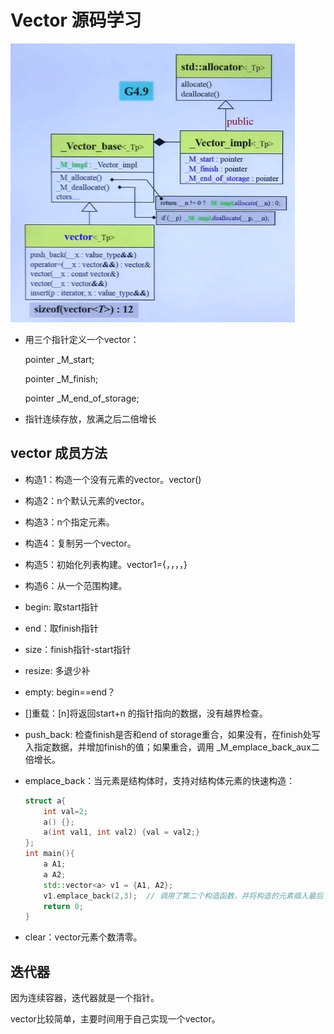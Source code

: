 # Vector 源码学习



![](./images/uml_vector4.9.png)

- 用三个指针定义一个vector：

   pointer _M_start;

   pointer _M_finish;

   pointer _M_end_of_storage;

- 指针连续存放，放满之后二倍增长

## vector 成员方法

- 构造1：构造一个没有元素的vector。vector()

- 构造2：n个默认元素的vector。

- 构造3：n个指定元素。

- 构造4：复制另一个vector。

- 构造5：初始化列表构建。vector1={，，，，}

- 构造6：从一个范围构建。

- begin: 取start指针

- end：取finish指针

- size：finish指针-start指针

- resize: 多退少补

- empty: begin==end？

- []重载：[n]将返回start+n 的指针指向的数据，没有越界检查。

- push_back: 检查finish是否和end of storage重合，如果没有，在finish处写入指定数据，并增加finish的值；如果重合，调用 _M_emplace_back_aux二倍增长。

- emplace_back：当元素是结构体时，支持对结构体元素的快速构造：

  ```C++
  struct a{
      int val=2;
      a() {};
      a(int val1, int val2) {val = val2;}
  };
  int main(){
      a A1;
      a A2;
      std::vector<a> v1 = {A1, A2};
      v1.emplace_back(2,3);  // 调用了第二个构造函数，并将构造的元素插入最后
      return 0;
  }
  ```

- clear：vector元素个数清零。

## 迭代器

因为连续容器，迭代器就是一个指针。



vector比较简单，主要时间用于自己实现一个vector。
